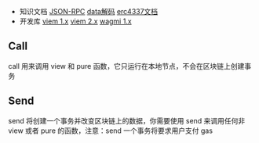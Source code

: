 - 知识文档
[JSON-RPC](https://ethereum.org/zh/developers/docs/apis/json-rpc)
[data解码](https://docs.soliditylang.org/en/latest/abi-spec.html)
[erc4337文档](https://eips.ethereum.org/EIPS/eip-4337)
- 开发库
[viem 1.x](https://v1.viem.sh/)
[viem 2.x](https://viem.sh/)
[wagmi 1.x](https://1.x.wagmi.sh/)

 

## Call

call 用来调用 view 和 pure 函数，它只运行在本地节点，不会在区块链上创建事务

## Send

send 将创建一个事务并改变区块链上的数据，你需要使用 send 来调用任何非 view 或者 pure 的函数，注意：send 一个事务将要求用户支付 gas
